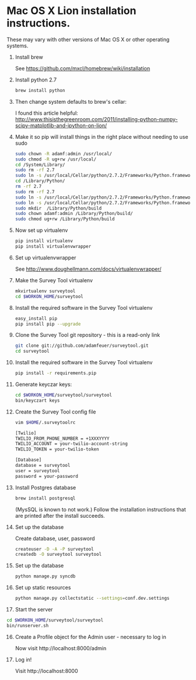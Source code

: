 Mac OS X Lion installation instructions. 
========================================

These may vary with other versions of Mac OS X or other operating systems.

1. Install brew

    See https://github.com/mxcl/homebrew/wiki/installation

2. Install python 2.7

    ```bash
    brew install python
    ```

3. Then change system defaults to brew's cellar:

    I found this article helpful: http://www.thisisthegreenroom.com/2011/installing-python-numpy-scipy-matplotlib-and-ipython-on-lion/

4. Make it so pip will install things in the right place without needing to use sudo

    ```bash
    sudo chown -R adamf:admin /usr/local/
    sudo chmod -R ug+rw /usr/local/
    cd /System/Library/
    sudo rm -rf 2.7
    sudo ln -s /usr/local/Cellar/python/2.7.2/Frameworks/Python.framework/Versions/2.7 .
    cd /Library/Python/
    rm -rf 2.7
    sudo rm -rf 2.7
    sudo ln -s /usr/local/Cellar/python/2.7.2/Frameworks/Python.framework/Versions/2.7 .
    sudo ln -s /usr/local/Cellar/python/2.7.2/Frameworks/Python.framework/Versions/2.7 Current
    sudo mkdir  /Library/Python/build
    sudo chown adamf:admin /Library/Python/build/
    sudo chmod ug+rw /Library/Python/build
    ```

5. Now set up virtualenv

    ```bash
    pip install virtualenv
    pip install virtualenvwrapper
   ```

6. Set up virtualenvwrapper

    See http://www.doughellmann.com/docs/virtualenvwrapper/

7. Make the Survey Tool virtualenv

    ```bash
    mkvirtualenv surveytool
    cd $WORKON_HOME/surveytool
    ```

8. Install the required software in the Survey Tool virtualenv

    ```bash
    easy_install pip
    pip install pip --upgrade
    ```
 
9. Clone the Survey Tool git repository - this is a read-only link

    ```bash
    git clone git://github.com/adamfeuer/surveytool.git
    cd surveytool   
   ```

10. Install the required software in the Survey Tool virtualenv
    ```bash
    pip install -r requirements.pip
    ```

11. Generate keyczar keys:

    ```bash 
    cd $WORKON_HOME/surveytool/surveytool
    bin/keyczart keys
    ```

12. Create the Survey Tool config file

    ```bash
    vim $HOME/.surveytoolrc
    
    [Twilio]
    TWILIO_FROM_PHONE_NUMBER = +1XXXYYYY
    TWILIO_ACCOUNT = your-twilio-account-string
    TWILIO_TOKEN = your-twilio-token

    [Database]
    database = surveytool
    user = surveytool
    password = your-password
    ```

12. Install Postgres database

    ```bash
    brew install postgresql
    ```

    (MysSQL is known to not work.) Follow the installation
    instructions that are printed after the install succeeds.

12. Set up the database

    Create database, user, password
    ```bash
    createuser -D -A -P surveytool
    createdb -O surveytool surveytool
    ```

13. Set up the database

    ```bash
    python manage.py syncdb
    ```

14. Set up static resources

    ```bash
    python manage.py collectstatic --settings=conf.dev.settings
    ```

15. Start the server

   ```bash  
   cd $WORKON_HOME/surveytool/surveytool
   bin/runserver.sh
   ```

16. Create a Profile object for the Admin user - necessary to log in

    Now visit http://localhost:8000/admin

17. Log in!

    Visit http://localhost:8000

